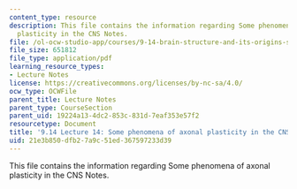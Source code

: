 ```yaml
---
content_type: resource
description: This file contains the information regarding Some phenomena of axonal
  plasticity in the CNS Notes.
file: /ol-ocw-studio-app/courses/9-14-brain-structure-and-its-origins-spring-2014/21e3b850dfb27a9c51ed367597233d39_MIT9_14S14_Lecture14.pdf
file_size: 651812
file_type: application/pdf
learning_resource_types:
- Lecture Notes
license: https://creativecommons.org/licenses/by-nc-sa/4.0/
ocw_type: OCWFile
parent_title: Lecture Notes
parent_type: CourseSection
parent_uid: 19224a13-4dc2-853c-831d-7eaf353e57f2
resourcetype: Document
title: '9.14 Lecture 14: Some phenomena of axonal plasticity in the CNS Notes.'
uid: 21e3b850-dfb2-7a9c-51ed-367597233d39
---
```

This file contains the information regarding Some phenomena of axonal plasticity in the CNS Notes.